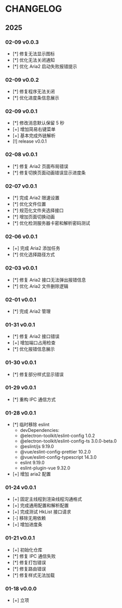 # CHANGELOG

## 2025

### 02-09 v0.0.3

- [*] 修复无法显示图标
- [*] 优化无法关闭通知
- [*] 优化 Aria2 启动失败报错提示

### 02-09 v0.0.2

- [*] 修复程序无法关闭
- [*] 优化进度条信息展示

### 02-09 v0.0.1

- [*] 修改消息默认保留 5 秒
- [+] 增加简易右键菜单
- [+] 基本完成外链解析
- [!] release v0.0.1

### 02-08 v0.0.1

- [*] 修复 Aria2 页面布局错误
- [*] 修复切换页面动画错误显示进度条

### 02-07 v0.0.1

- [*] 完成 Aria2 限速设置
- [*] 优化文件位置
- [*] 规范化文件夹选择接口
- [*] 增加页面切换动画
- [*] 优化检测服务器卡密和解析密码测试

### 02-06 v0.0.1

- [+] 完成 Aria2 添加任务
- [*] 优化选择路径方式

### 02-03 v0.0.1

- [*] 修复 Aria2 接口无法弹出报错信息
- [*] 优化 Aria2 文件删除逻辑

### 02-01 v0.0.1

- [*] 完成 Aria2 管理

### 01-31 v0.0.1

- [*] 修复 Aria2 接口错误
- [+] 增加端口占用检查
- [*] 优化报错信息展示

### 01-30 v0.0.1

- [*] 修复部分样式显示错误

### 01-29 v0.0.1

- [*] 重构 IPC 通信方式

### 01-28 v0.0.1

- [*] 临时移除 eslint
  - devDependencies:
  - @electron-toolkit/eslint-config 1.0.2
  - @electron-toolkit/eslint-config-ts 3.0.0-beta.0
  - @eslint/js 9.19.0
  - @vue/eslint-config-prettier 10.2.0
  - @vue/eslint-config-typescript 14.3.0
  - eslint 9.19.0
  - eslint-plugin-vue 9.32.0
- [+] 增加 aria2 配置

### 01-24 v0.0.1

- [+] 固定主线程到渲染线程沟通格式
- [+] 完成通用配置和解析配置
- [+] 完成测试 HkList 接口请求
- [-] 移除无用依赖
- [+] 增加进度条

### 01-21 v0.0.1

- [+] 初始化仓库
- [*] 修复 IPC 通信失败
- [*] 修复打包错误
- [*] 修复路由错误
- [*] 修复样式无法加载

### 01-18 v0.0.0

- [+] 立项
